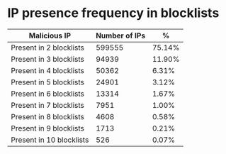 # IP presence frequency in blocklists
| Malicious IP | Number of IPs | % |
|----|----|----|
| Present in 2 blocklists | 599555 | 75.14% |
| Present in 3 blocklists | 94939 | 11.90% |
| Present in 4 blocklists | 50362 | 6.31% |
| Present in 5 blocklists | 24901 | 3.12% |
| Present in 6 blocklists | 13314 | 1.67% |
| Present in 7 blocklists | 7951 | 1.00% |
| Present in 8 blocklists | 4608 | 0.58% |
| Present in 9 blocklists | 1713 | 0.21% |
| Present in 10 blocklists | 526 | 0.07% |
